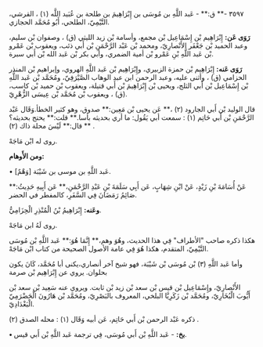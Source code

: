 ٣٥٩٧ -** ق:** - عَبد اللَّهِ بن مُوسَى بن إِبْرَاهِيمَ بن طلحة بن عُبَيد اللَّه (١) ، القرشي، التَّيْمِيّ، الطلحي، أَبُو مُحَمَّد الحجازي.

**رَوَى عَن:** إِبْرَاهِيم بْن إِسْمَاعِيل بْن مجمع، وأسامة بْن زيد الليثي (ق) ، وصفوان بْن سليم، وعبد الحميد بْن جَعْفَر الأَنْصارِيّ، ومحمد بْن عَبْد الرَّحْمَنِ بْن أَبي ذئب، ويعقوب بْن عَمْرو بْن عَبد اللَّهِ بْنِ عَمْرو بْن أمية الضمري، وأبي بكر بْن عَبد الله بْن أَبي سبرة.

**رَوَى عَنه:** إِبْرَاهِيم بْن حمزة الزبيري، وإِبْرَاهِيم بْن عَبد اللَّهِ الهروي، وإبراهيم بْن المنذر الحزامي (ق) ، وأثنى عليه، وعبد الرحمن ابن عبد الوهاب الصَّيْرَفِيّ، ومُحَمَّد بْن عَبد اللَّهِ بْن إِسْمَاعِيل بْن أَبي الثلج، ويحيى بْن إِبْرَاهِيمَ بْن أَبي قتيلة، ويعقوب بْن حميد بْن كاسب، (ق) ، ويعقوب بْن مُحَمَّد بْن عِيسَى الزُّهْرِيّ.

قال الوليد بْن أَبي الجارود (٢) ،** عَن يحيى بْن مَعِين:** صدوق، وهو كثير الخطأ.وَقَال عَبْد الرَّحْمَنِ بْن أَبي حَاتِم (١) : سمعت أبي يَقُول: ما أري بحديثه بأسا.** قلت:** يحتج بحديثه؟** قال:** لَيْسَ محلة ذاك (٢) .

روى له ابْن مَاجَهْ.

**ومن الأَوهام:**

• [وَهْمٌ] عَبد اللَّهِ بن موسى بن شَيْبَة.

عَنْ أُسَامَةَ بْنِ زَيْدٍ، عَنْ ابْنِ شِهَابٍ، عَن أَبِي سَلَمَةَ بْنِ عَبْدِ الرَّحْمَنِ،** عَن أَبِيهِ حَدِيثُ:** صَائِمُ رَمَضَانَ فِي السَّفَرِ، كالمفطر في الحضر.

**وعَنه:** إِبْرَاهِيمُ بْنُ الْمُنْذِرِ الْحِزَامِيُّ.

روى لَهُ ابن مَاجَهْ.

هكذا ذكره صاحب "الأطراف" فِي هذا الحديث، وهُوَ وهم،** إِنَّمَا هُوَ:** عَبد اللَّهِ بْن مُوسَى التَّيْمِيّ، المتقدم، هكذا هُوَ فِي عامة الأصول الصحيحة من كتاب ابْن مَاجَهْ.

وأما عَبد اللَّهِ (٣) بْن مُوسَى بْن شَيْبَة، فهو شيخ آخر أنصاري،يكنى أبا مُحَمَّد، كَانَ يكون بحلوان. يروي عن إِبْرَاهِيم بْن صرمة

الأَنْصارِيّ، وإِسْمَاعِيل بْن قيس بْن سعد بْن زيد بْن ثابت. ويروي عنه سَعِيد بْن سعد بْن أَيُّوبَ الْبُخَارِيّ، ومُحَمَّد بْن زَكَرِيَّا البلخي، المعروف بالبَصْرِيّ، ومُحَمَّد بْن هَارُونَ الْحَضْرَمِيّ الْبَغْدَادِيّ.

ذكره عَبْد الرحمن بْن أَبي حَاتِم، عَن أبيه وَقَال (١) : محله الصدق (٢) .

**• بخ:** - عَبد اللَّهِ بْن أَبي مُوسَى، فِي ترجمة عَبد اللَّهِ بْن أَبي قيس.